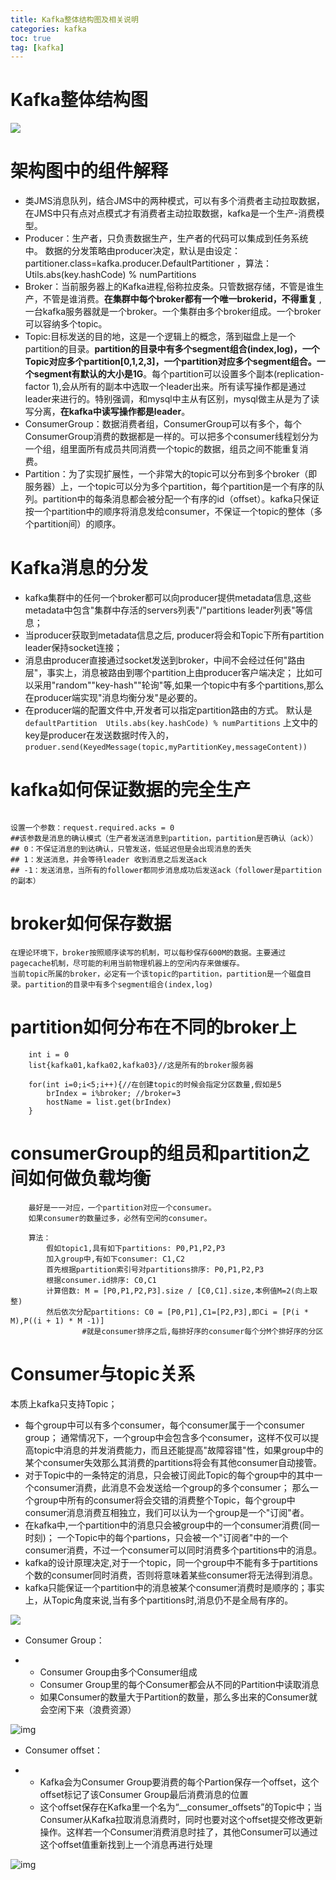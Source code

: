 ```yaml
---
title: Kafka整体结构图及相关说明
categories: kafka   
toc: true  
tag: [kafka]
---
```



# Kafka整体结构图

![](https://github.com/chenyansong1/note/blob/master/img/bigdata/kafka/structure/1.png)

 

# 架构图中的组件解释
* 类JMS消息队列，结合JMS中的两种模式，可以有多个消费者主动拉取数据，在JMS中只有点对点模式才有消费者主动拉取数据，kafka是一个生产-消费模型。
* Producer：生产者，只负责数据生产，生产者的代码可以集成到任务系统中。  数据的分发策略由producer决定，默认是由设定：partitioner.class=kafka.producer.DefaultPartitioner ，算法：Utils.abs(key.hashCode) % numPartitions
* Broker：当前服务器上的Kafka进程,俗称拉皮条。只管数据存储，不管是谁生产，不管是谁消费。**在集群中每个broker都有一个唯一brokerid，不得重复** ,一台kafka服务器就是一个broker。一个集群由多个broker组成。一个broker可以容纳多个topic。
* Topic:目标发送的目的地，这是一个逻辑上的概念，落到磁盘上是一个partition的目录。**partition的目录中有多个segment组合(index,log)，一个Topic对应多个partition[0,1,2,3]，一个partition对应多个segment组合。一个segment有默认的大小是1G**。每个partition可以设置多个副本(replication-factor 1),会从所有的副本中选取一个leader出来。所有读写操作都是通过leader来进行的。特别强调，和mysql中主从有区别，mysql做主从是为了读写分离，**在kafka中读写操作都是leader**。
* ConsumerGroup：数据消费者组，ConsumerGroup可以有多个，每个ConsumerGroup消费的数据都是一样的。可以把多个consumer线程划分为一个组，组里面所有成员共同消费一个topic的数据，组员之间不能重复消费。
* Partition：为了实现扩展性，一个非常大的topic可以分布到多个broker（即服务器）上，一个topic可以分为多个partition，每个partition是一个有序的队列。partition中的每条消息都会被分配一个有序的id（offset）。kafka只保证按一个partition中的顺序将消息发给consumer，不保证一个topic的整体（多个partition间）的顺序。


# Kafka消息的分发

* kafka集群中的任何一个broker都可以向producer提供metadata信息,这些metadata中包含"集群中存活的servers列表"/"partitions leader列表"等信息；
* 当producer获取到metadata信息之后, producer将会和Topic下所有partition leader保持socket连接；
* 消息由producer直接通过socket发送到broker，中间不会经过任何"路由层"，事实上，消息被路由到哪个partition上由producer客户端决定；
比如可以采用"random""key-hash""轮询"等,如果一个topic中有多个partitions,那么在producer端实现"消息均衡分发"是必要的。
* 在producer端的配置文件中,开发者可以指定partition路由的方式。
 默认是`defaultPartition  Utils.abs(key.hashCode) % numPartitions`
上文中的key是producer在发送数据时传入的，`produer.send(KeyedMessage(topic,myPartitionKey,messageContent))`


# kafka如何保证数据的完全生产
```

设置一个参数：request.required.acks = 0   
##该参数是消息的确认模式（生产者发送消息到partition，partition是否确认（ack））
## 0：不保证消息的到达确认，只管发送，低延迟但是会出现消息的丢失
## 1：发送消息，并会等待leader 收到消息之后发送ack
## -1：发送消息，当所有的follower都同步消息成功后发送ack（follower是partition的副本）
```

# broker如何保存数据
	在理论环境下，broker按照顺序读写的机制，可以每秒保存600M的数据。主要通过pagecache机制，尽可能的利用当前物理机器上的空闲内存来做缓存。
	当前topic所属的broker，必定有一个该topic的partition，partition是一个磁盘目录。partition的目录中有多个segment组合(index,log)

# partition如何分布在不同的broker上
```
	int i = 0
	list{kafka01,kafka02,kafka03}//这是所有的broker服务器
	
	for(int i=0;i<5;i++){//在创建topic的时候会指定分区数量,假如是5
		brIndex = i%broker; //broker=3
		hostName = list.get(brIndex)
	}
```

# consumerGroup的组员和partition之间如何做负载均衡
```
	最好是一一对应，一个partition对应一个consumer。
	如果consumer的数量过多，必然有空闲的consumer。
	
	算法：
		假如topic1,具有如下partitions: P0,P1,P2,P3
		加入group中,有如下consumer: C1,C2
		首先根据partition索引号对partitions排序: P0,P1,P2,P3
		根据consumer.id排序: C0,C1
		计算倍数: M = [P0,P1,P2,P3].size / [C0,C1].size,本例值M=2(向上取整)
		然后依次分配partitions: C0 = [P0,P1],C1=[P2,P3],即Ci = [P(i * M),P((i + 1) * M -1)]
                #就是consumer排序之后,每排好序的consumer每个分M个排好序的分区
```


# Consumer与topic关系
本质上kafka只支持Topic；
* 每个group中可以有多个consumer，每个consumer属于一个consumer group；
通常情况下，一个group中会包含多个consumer，这样不仅可以提高topic中消息的并发消费能力，而且还能提高"故障容错"性，如果group中的某个consumer失效那么其消费的partitions将会有其他consumer自动接管。
* 对于Topic中的一条特定的消息，只会被订阅此Topic的每个group中的其中一个consumer消费，此消息不会发送给一个group的多个consumer；
那么一个group中所有的consumer将会交错的消费整个Topic，每个group中consumer消息消费互相独立，我们可以认为一个group是一个"订阅"者。
* 在kafka中,一个partition中的消息只会被group中的一个consumer消费(同一时刻)；
一个Topic中的每个partions，只会被一个"订阅者"中的一个consumer消费，不过一个consumer可以同时消费多个partitions中的消息。
* kafka的设计原理决定,对于一个topic，同一个group中不能有多于partitions个数的consumer同时消费，否则将意味着某些consumer将无法得到消息。
* kafka只能保证一个partition中的消息被某个consumer消费时是顺序的；事实上，从Topic角度来说,当有多个partitions时,消息仍不是全局有序的。



 ![](https://github.com/chenyansong1/note/blob/master/img/bigdata/kafka/structure/2.png)



- Consumer Group：

- - Consumer Group由多个Consumer组成
  - Consumer Group里的每个Consumer都会从不同的Partition中读取消息
  - 如果Consumer的数量大于Partition的数量，那么多出来的Consumer就会空闲下来（浪费资源）

![img](E:\git-workspace\note\images\bigdata\kafka\v2-d0a20fc668e167cd3d689fdab6b6c5f8_hd.jpg)

- Consumer offset：

- - Kafka会为Consumer Group要消费的每个Partion保存一个offset，这个offset标记了该Consumer Group最后消费消息的位置
  - 这个offset保存在Kafka里一个名为“__consumer_offsets”的Topic中；当Consumer从Kafka拉取消息消费时，同时也要对这个offset提交修改更新操作。这样若一个Consumer消费消息时挂了，其他Consumer可以通过这个offset值重新找到上一个消息再进行处理

![img](E:\git-workspace\note\images\bigdata\kafka\v2-9b97bcfdf357b0724f4ca123c75d8907_hd.jpg)


  












